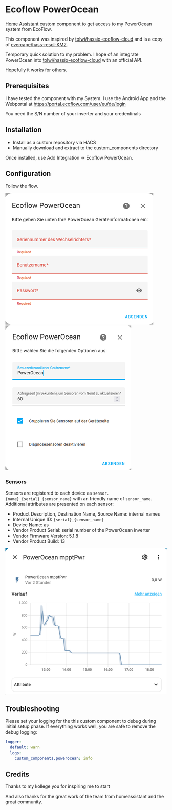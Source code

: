 <!-- prettier-ignore -->
# Ecoflow PowerOcean

[Home Assistant](https://home-assistant.io/) custom component to get access to my PowerOcean system from EcoFlow.

This component was inspired by [tolwi/hassio-ecoflow-cloud](https://github.com/tolwi/hassio-ecoflow-cloud) and is a copy of [evercape/hass-resol-KM2](https://github.com/evercape/hass-resol-KM2).  

Temporary quick solution to my problem.
I hope of an integrate PowerOcean into [tolwi/hassio-ecoflow-cloud](https://github.com/tolwi/hassio-ecoflow-cloud) with an official API.

Hopefully it works for others.

## Prerequisites

I have tested the component with my System.
I use the Android App and the Webportal at https://portal.ecoflow.com/user/eu/de/login

You need the S/N number of your inverter and your credentinals

## Installation

- Install as a custom repository via HACS
- Manually download and extract to the custom_components directory

Once installed, use Add Integration -> Ecoflow PowerOcean.

## Configuration

Follow the flow.

![step 1](documentation/setup_step_1.PNG)
![step 2](documentation/setup_step_2.PNG)



### Sensors
Sensors are registered to each device as `sensor.{name}_{serial}_{sensor_name}` with an friendly name of `sensor_name`. Additional attributes are presented on each sensor:
- Product Description, Destination Name, Source Name: internal names
- Internal Unique ID: `{serial}_{sensor_name}`
- Device Name: as
- Vendor Product Serial: serial number of the PowerOcean inverter
- Vendor Firmware Version: 5.1.8
- Vendor Product Build: 13
  
![sensor](documentation/sensor.PNG)


## Troubleshooting
Please set your logging for the this custom component to debug during initial setup phase. If everything works well, you are safe to remove the debug logging:

```yaml
logger:
  default: warn
  logs:
    custom_components.powerocean: info
```

## Credits

Thanks to my kollege you for inspiring me to start

And also thanks for the great work of the team from homeassistant and the great community.
